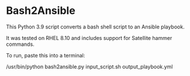 # Bash2Ansible
This Python 3.9 script converts a bash shell script to an Ansible playbook. 

It was tested on RHEL 8.10 and includes support for Satellite hammer commands.

To run, paste this into a terminal:

/usr/bin/python bash2ansible.py input_script.sh output_playbook.yml
